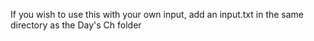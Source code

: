 If you wish to use this with your own input, add an input.txt in the same directory as the Day's Ch folder
